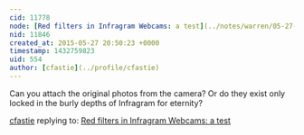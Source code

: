 ```yaml
---
cid: 11778
node: [Red filters in Infragram Webcams: a test](../notes/warren/05-27-2015/red-filters-in-infragram-webcams-a-test)
nid: 11846
created_at: 2015-05-27 20:50:23 +0000
timestamp: 1432759823
uid: 554
author: [cfastie](../profile/cfastie)
---
```


Can you attach the original photos from the camera? Or do they exist only locked in the burly depths of Infragram for eternity? 

[cfastie](../profile/cfastie) replying to: [Red filters in Infragram Webcams: a test](../notes/warren/05-27-2015/red-filters-in-infragram-webcams-a-test)

